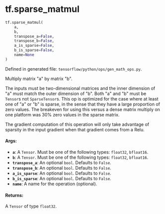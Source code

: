 <div itemscope itemtype="http://developers.google.com/ReferenceObject">
<meta itemprop="name" content="tf.sparse_matmul" />
</div>

# tf.sparse_matmul

``` python
tf.sparse_matmul(
    a,
    b,
    transpose_a=False,
    transpose_b=False,
    a_is_sparse=False,
    b_is_sparse=False,
    name=None
)
```



Defined in generated file: `tensorflow/python/ops/gen_math_ops.py`.

Multiply matrix "a" by matrix "b".

The inputs must be two-dimensional matrices and the inner dimension of "a" must
match the outer dimension of "b". Both "a" and "b" must be `Tensor`s not
`SparseTensor`s.  This op is optimized for the case where at least one of "a" or
"b" is sparse, in the sense that they have a large proportion of zero values.
The breakeven for using this versus a dense matrix multiply on one platform was
30% zero values in the sparse matrix.

The gradient computation of this operation will only take advantage of sparsity
in the input gradient when that gradient comes from a Relu.

#### Args:

* <b>`a`</b>: A `Tensor`. Must be one of the following types: `float32`, `bfloat16`.
* <b>`b`</b>: A `Tensor`. Must be one of the following types: `float32`, `bfloat16`.
* <b>`transpose_a`</b>: An optional `bool`. Defaults to `False`.
* <b>`transpose_b`</b>: An optional `bool`. Defaults to `False`.
* <b>`a_is_sparse`</b>: An optional `bool`. Defaults to `False`.
* <b>`b_is_sparse`</b>: An optional `bool`. Defaults to `False`.
* <b>`name`</b>: A name for the operation (optional).


#### Returns:

A `Tensor` of type `float32`.